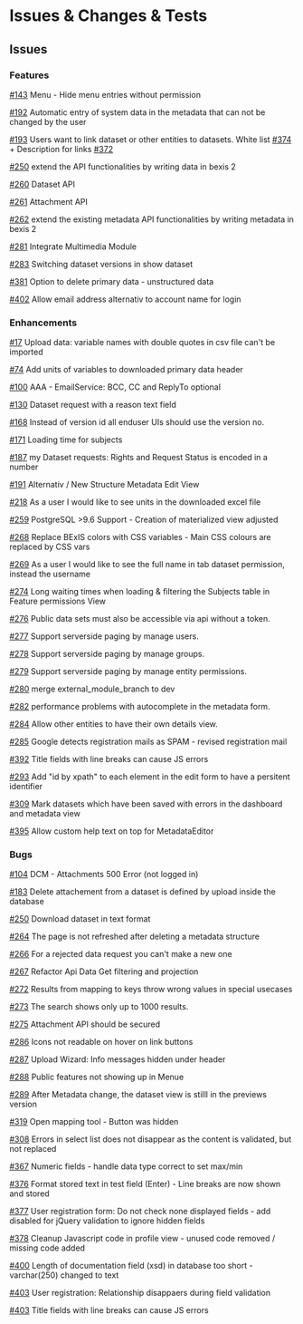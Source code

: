 # Issues & Changes & Tests

## Issues

### Features

[#143](https://github.com/BEXIS2/Core/issues/143) Menu - Hide menu entries without permission

[#192](https://github.com/BEXIS2/Core/issues/192) Automatic entry of system data in the metadata that can not be changed by the user

[#193](https://github.com/BEXIS2/Core/issues/193) Users want to link dataset or other entities to datasets. White list [#374](https://github.com/BEXIS2/Core/issues/374) + Description for links [#372](https://github.com/BEXIS2/Core/issues/372)

[#250](https://github.com/BEXIS2/Core/issues/250) extend the API functionalities by writing data in bexis 2

[#260](https://github.com/BEXIS2/Core/issues/260) Dataset API

[#261](https://github.com/BEXIS2/Core/issues/261) Attachment API
		
[#262](https://github.com/BEXIS2/Core/issues/262) extend the existing metadata API functionalities by writing metadata in bexis 2

[#281](https://github.com/BEXIS2/Core/issues/281) Integrate Multimedia Module

[#283](https://github.com/BEXIS2/Core/issues/283) Switching dataset versions in show dataset

[#381](https://github.com/BEXIS2/Core/issues/381) Option to delete primary data - unstructured data

[#402](https://github.com/BEXIS2/Core/issues/402) Allow email address alternativ to account name for login



### Enhancements

[#17](https://github.com/BEXIS2/Core/issues/17) Upload data: variable names with double quotes in csv file can't be imported

[#74](https://github.com/BEXIS2/Core/issues/74) Add units of variables to downloaded primary data header

[#100](https://github.com/BEXIS2/Core/issues/100) AAA - EmailService: BCC, CC and ReplyTo optional

[#130](https://github.com/BEXIS2/Core/issues/130) Dataset request with a reason text field

[#168](https://github.com/BEXIS2/Core/issues/168) Instead of version id all enduser UIs should use the version no.

[#171](https://github.com/BEXIS2/Core/issues/171) Loading time for subjects

[#187](https://github.com/BEXIS2/Core/issues/187) my Dataset requests: Rights and Request Status is encoded in a number

[#191](https://github.com/BEXIS2/Core/issues/191) Alternativ / New Structure Metadata Edit View

[#218](https://github.com/BEXIS2/Core/issues/218) As a user I would like to see units in the downloaded excel file

[#259](https://github.com/BEXIS2/Core/issues/259) PostgreSQL >9.6 Support - Creation of materialized view adjusted

[#268](https://github.com/BEXIS2/Core/issues/268) Replace BExIS colors with CSS variables - Main CSS colours are replaced by CSS vars

[#269](https://github.com/BEXIS2/Core/issues/269) As a user I would like to see the full name in tab dataset permission, instead the username

[#274](https://github.com/BEXIS2/Core/issues/274) Long waiting times when loading & filtering the Subjects table in Feature permissions View

[#276](https://github.com/BEXIS2/Core/issues/276) Public data sets must also be accessible via api without a token.

[#277](https://github.com/BEXIS2/Core/issues/277) Support serverside paging by manage users.

[#278](https://github.com/BEXIS2/Core/issues/278) Support serverside paging by manage groups.

[#279](https://github.com/BEXIS2/Core/issues/279) Support serverside paging by manage entity permissions.

[#280](https://github.com/BEXIS2/Core/issues/280) merge external_module_branch to dev

[#282](https://github.com/BEXIS2/Core/issues/282) performance problems with autocomplete in the metadata form.

[#284](https://github.com/BEXIS2/Core/issues/284) Allow other entities to have their own details view.

[#285](https://github.com/BEXIS2/Core/issues/285) Google detects registration mails as SPAM - revised registration mail

[#392](https://github.com/BEXIS2/Core/issues/392) Title fields with line breaks can cause JS errors

[#293](https://github.com/BEXIS2/Core/issues/293) Add "id by xpath" to each element in the edit form to have a persitent identifier

[#309](https://github.com/BEXIS2/Core/issues/309) Mark datasets which have been saved with errors in the dashboard and metadata view

[#395](https://github.com/BEXIS2/Core/issues/395) Allow custom help text on top for MetadataEditor



### Bugs

[#104](https://github.com/BEXIS2/Core/issues/104) DCM - Attachments 500 Error (not logged in)

[#183](https://github.com/BEXIS2/Core/issues/183) Delete attachement from a dataset is defined by upload inside the database

[#250](https://github.com/BEXIS2/Core/issues/250) Download dataset in text format

[#264](https://github.com/BEXIS2/Core/issues/264) The page is not refreshed after deleting a metadata structure

[#266](https://github.com/BEXIS2/Core/issues/266) For a rejected data request you can't make a new one

[#267](https://github.com/BEXIS2/Core/issues/267) Refactor Api Data Get filtering and projection

[#272](https://github.com/BEXIS2/Core/issues/272) Results from mapping to keys throw wrong values in special usecases

[#273](https://github.com/BEXIS2/Core/issues/273) The search shows only up to 1000 results.

[#275](https://github.com/BEXIS2/Core/issues/275) Attachment API should be secured

[#286](https://github.com/BEXIS2/Core/issues/286) Icons not readable on hover on link buttons

[#287](https://github.com/BEXIS2/Core/issues/287) Upload Wizard: Info messages hidden under header

[#288](https://github.com/BEXIS2/Core/issues/288) Public features not showing up in Menue

[#289](https://github.com/BEXIS2/Core/issues/289) After Metadata change, the dataset view is stilll in the previews version

[#319](https://github.com/BEXIS2/Core/issues/319) Open mapping tool - Button was hidden

[#308](https://github.com/BEXIS2/Core/issues/308) Errors in select list does not disappear as the content is validated, but not replaced

[#367](https://github.com/BEXIS2/Core/issues/367) Numeric fields - handle data type correct to set max/min

[#376](https://github.com/BEXIS2/Core/issues/376) Format stored text in test field (Enter) - Line breaks are now shown and stored

[#377](https://github.com/BEXIS2/Core/issues/377) User registration form: Do not check none displayed fields - add disabled for jQuery validation to ignore hidden fields

[#378](https://github.com/BEXIS2/Core/issues/378) Cleanup Javascript code in profile view - unused code removed / missing code added

[#400](https://github.com/BEXIS2/Core/issues/400) Length of documentation field (xsd) in database too short - varchar(250) changed to text 

[#403](https://github.com/BEXIS2/Core/issues/403) User registration: Relationship disappaers during field validation

[#403](https://github.com/BEXIS2/Core/issues/403) Title fields with line breaks can cause JS errors
